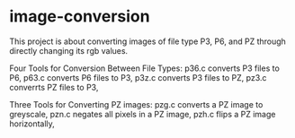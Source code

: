 # image-conversion

This project is about converting images of file type P3, P6, and PZ through directly changing its rgb values.

Four Tools for Conversion Between File Types:
p36.c converts P3 files to P6,
p63.c converts P6 files to P3,
p3z.c converts P3 files to PZ,
pz3.c converrts PZ files to P3,

Three Tools for Converting PZ images:
pzg.c converts a PZ image to greyscale,
pzn.c negates all pixels in a PZ image,
pzh.c flips a PZ image horizontally,
